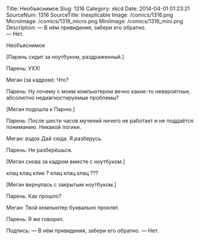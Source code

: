 Title: Необъяснимое 
Slug: 1316 
Category: xkcd 
Date: 2014-04-01 01:23:21 
SourceNum: 1316 
SourceTitle: Inexplicable 
Image: /comics/1316.png 
MicroImage: /comics/1316_micro.png 
MiniImage: /comics/1316_mini.png 
Description: — В нём привидения, забери его обратно.<br/>
— Нет. 

Необъяснимое

[Парень сидит за ноутбуком, раздраженный.]

Парень: УХХ!

Меган (за кадром): Что?

Парень: Ну почему с моим компьютером вечно какие-то невероятные, абсолютно недиагностируемые проблемы?

[Меган подошла к Парню.]

Парень: После шести часов мучений ничего не работает и не поддаётся пониманию. Никакой логики.

Меган: *вздох* Дай сюда. Я разберусь.

Парень: Не разберёшься.

[Меган снова за кадром вместе с ноутбуком.]

клац клац
клик
?
клац клац
клац
???

[Меган вернулась с закрытым ноутбуком.]

Парень: Как прошло?

Меган: Твой компьютер буквально проклят.

Парень: Я же говорил.

Подпись: — В нём привидения, забери его обратно. — Нет.